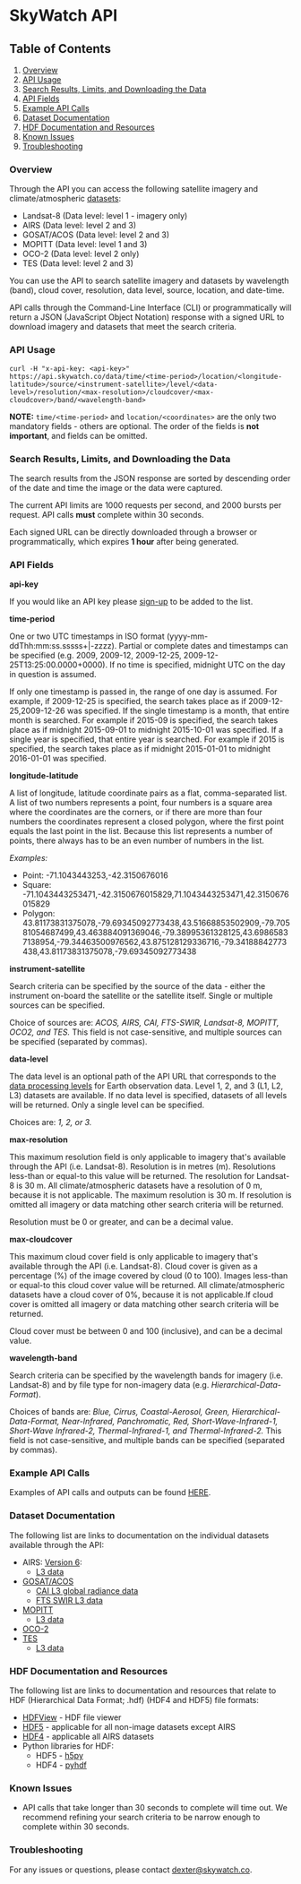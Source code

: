 # SkyWatch API

## Table of Contents

1. <a href="#overview">Overview</a>
2. <a href="#api">API Usage</a>
3. <a href="#results">Search Results, Limits, and Downloading the Data</a>
4. <a href="#fields">API Fields</a>
5. <a href="#examples">Example API Calls</a>
6. <a href="#documentation">Dataset Documentation</a>
7. <a href="#hdf">HDF Documentation and Resources</a>
8. <a href="#issues">Known Issues</a>
9. <a href="#troubleshooting">Troubleshooting</a>

### <h3 id="overview">Overview</h3>
Through the API you can access the following satellite imagery and climate/atmospheric [datasets](http://www.skywatch.co/datasets-index):
* Landsat-8 (Data level: level 1 - imagery only)
* AIRS (Data level: level 2 and 3)
* GOSAT/ACOS (Data level: level 2 and 3)
* MOPITT (Data level: level 1 and 3)
* OCO-2 (Data level: level 2 only)
* TES (Data level: level 2 and 3)

You can use the API to search satellite imagery and datasets by wavelength (band), cloud cover, resolution, data level, source, location, and date-time. 

API calls through the Command-Line Interface (CLI) or programmatically will return a JSON (JavaScript Object Notation) response with a signed URL to download imagery and datasets that meet the search criteria.

### <h3 id="api">API Usage</h3>
```curl -H "x-api-key: <api-key>" https://api.skywatch.co/data/time/<time-period>/location/<longitude-latitude>/source/<instrument-satellite>/level/<data-level>/resolution/<max-resolution>/cloudcover/<max-cloudcover>/band/<wavelength-band>```

**NOTE:** ```time/<time-period>``` and ```location/<coordinates>``` are the only two mandatory fields - others are optional. The order of the fields is **not important**, and fields can be omitted. 

### <h3 id="results">Search Results, Limits, and Downloading the Data</h3>

The search results from the JSON response are sorted by descending order of the date and time the image or the data were captured.

The current API limits are 1000 requests per second, and 2000 bursts per request. API calls **must** complete within 30 seconds. 

Each signed URL can be directly downloaded through a browser or programmatically, which expires **1 hour** after being generated.

### <h3 id="fields">API Fields</h3>

**api-key**

If you would like an API key please [sign-up](http://www.skywatch.co/request-access) to be added to the list. 

**time-period** 

One or two UTC timestamps in ISO format (yyyy-mm-ddThh:mm:ss.sssss+|-zzzz). Partial or complete dates and timestamps can be specified (e.g. 2009, 2009-12, 2009-12-25, 2009-12-25T13:25:00.0000+0000). If no time is specified, midnight UTC on the day in question is assumed. 

If only one timestamp is passed in, the range of one day is assumed. For example, if 2009-12-25 is specified, the search takes place as if 2009-12-25,2009-12-26 was specified. If the single timestamp is a month, that entire month is searched. For example if 2015-09 is specified, the search takes place as if midnight 2015-09-01 to midnight 2015-10-01 was specified. If a single year is specified, that entire year is searched. For example if 2015 is specified, the search takes place as if midnight 2015-01-01 to midnight 2016-01-01 was specified. 

**longitude-latitude**

A list of longitude, latitude coordinate pairs as a flat, comma-separated list. A list of two numbers represents a point, four numbers is a square area where the coordinates are the corners, or if there are more than four numbers the coordinates represent a closed polygon, where the first point equals the last point in the list. Because this list represents a number of points, there always has to be an even number of numbers in the list.

*Examples:* 
* Point: -71.1043443253,-42.3150676016
* Square:  -71.1043443253471,-42.3150676015829,71.1043443253471,42.3150676015829
* Polygon: 43.81173831375078,-79.69345092773438,43.51668853502909,-79.70581054687499,43.463884091369046,-79.38995361328125,43.69865837138954,-79.34463500976562,43.875128129336716,-79.34188842773438,43.81173831375078,-79.69345092773438

**instrument-satellite**

Search criteria can be specified by the source of the data - either the instrument on-board the satellite or the satellite itself. Single or multiple sources can be specified. 

Choice of sources are: *ACOS, AIRS, CAI, FTS-SWIR,  Landsat-8, MOPITT, OCO2, and TES.* This field is not case-sensitive, and multiple sources can be specified (separated by commas).

**data-level**

The data level is an optional path of the API URL that corresponds to the [data processing levels](http://science.nasa.gov/earth-science/earth-science-data/data-processing-levels-for-eosdis-data-products/) for Earth observation data. Level 1, 2, and 3 (L1, L2, L3) datasets are available. If no data level is specified, datasets of all levels will be returned. Only a single level can be specified.

Choices are: *1, 2, or 3.*

**max-resolution**

This maximum resolution field is only applicable to imagery that's available through the API (i.e. Landsat-8). Resolution is in metres (m). Resolutions less-than or equal-to this value will be returned. The resolution for Landsat-8 is 30 m. All climate/atmospheric datasets have a resolution of 0 m, because it is not applicable. The maximum resolution is 30 m. If resolution is omitted all imagery or data matching other search criteria will be returned.

Resolution must be 0 or greater, and can be a decimal value.

**max-cloudcover**

This maximum cloud cover field is only applicable to imagery that's available through the API (i.e. Landsat-8). Cloud cover is given as a percentage (%) of the image covered by cloud (0 to 100). Images less-than or equal-to this cloud cover value will be returned. All climate/atmospheric datasets have a cloud cover of 0%, because it is not applicable.If cloud cover is omitted all imagery or data matching other search criteria will be returned.

Cloud cover must be between 0 and 100 (inclusive), and can be a decimal value.

**wavelength-band**

Search criteria can be specified by the wavelength bands for imagery (i.e. Landsat-8) and by file type for non-imagery data (e.g. *Hierarchical-Data-Format*). 

Choices of bands are: *Blue, Cirrus, Coastal-Aerosol, Green, Hierarchical-Data-Format, Near-Infrared, Panchromatic, Red, Short-Wave-Infrared-1, Short-Wave Infrared-2, Thermal-Infrared-1, and Thermal-Infrared-2.* This field is not case-sensitive, and multiple bands can be specified (separated by commas).

### <h3 id="examples">Example API Calls</h3>

Examples of API calls and outputs can be found [HERE](https://github.com/skywatchspaceapps/api/blob/master/EXAMPLES.md).

### <h3 id="documentation">Dataset Documentation</h3>

The following list are links to documentation on the individual datasets available through the API:

* AIRS: [Version 6](http://disc.sci.gsfc.nasa.gov/AIRS/documentation/v6_docs):
  * [L3 data](http://disc.sci.gsfc.nasa.gov/AIRS/documentation/v6_docs/v6releasedocs-1/V6_L3_User_Guide.pdf)
* [GOSAT/ACOS](http://disc.sci.gsfc.nasa.gov/acdisc/documentation/ACOS.html)
  * [CAI L3 global radiance data](http://data.gosat.nies.go.jp/GosatUserInterfaceGateway/guig/doc/documents/GOSAT_ProductDescription_33_CAIL3_V2.00_en.pdf)
  * [FTS SWIR L3 data](http://data.gosat.nies.go.jp/GosatUserInterfaceGateway/guig/doc/documents/GOSAT_ProductDescription_31_FTSSWIRL3_V2.02_en.pdf)
* [MOPITT](http://www.acom.ucar.edu/mopitt/file-spec.shtml)
  * [L3 data](http://www2.acom.ucar.edu/sites/default/files/mopitt/v6_users_guide_201309.pdf)
* [OCO-2](http://disc.sci.gsfc.nasa.gov/OCO-2/documentation/oco-2-v6)
* [TES](https://eosweb.larc.nasa.gov/project/tes/tes_table)
  * [L3 data](http://tes.jpl.nasa.gov/uploadedfiles/TES_DPS_V11.8.pdf)

### <h3 id="hdf">HDF Documentation and Resources</h3>

The following list are links to documentation and resources that relate to HDF (Hierarchical Data Format; .hdf) (HDF4 and HDF5) file formats:

* [HDFView](https://support.hdfgroup.org/products/java/hdfview/) - HDF file viewer
* [HDF5](https://www.hdfgroup.org/HDF5/) - applicable for all non-image datasets except AIRS
* [HDF4](https://www.hdfgroup.org/products/hdf4/) - applicable all AIRS datasets
* Python libraries for HDF:
  * HDF5 - [h5py](http://www.h5py.org/)
  * HDF4 - [pyhdf](http://pysclint.sourceforge.net/pyhdf/)

### <h3 id="issues">Known Issues</h3>

* API calls that take longer than 30 seconds to complete will time out. We recommend refining your search criteria to be narrow enough to complete within 30 seconds.

### <h3 id="troubleshooting">Troubleshooting</h3>

For any issues or questions, please contact dexter@skywatch.co.
